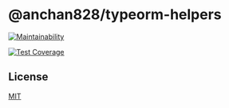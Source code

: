 # @anchan828/typeorm-helpers

[![Maintainability](https://api.codeclimate.com/v1/badges/db743ab5c9ca21876ae8/maintainability)](https://codeclimate.com/github/anchan828/typeorm-helpers/maintainability)

[![Test Coverage](https://api.codeclimate.com/v1/badges/db743ab5c9ca21876ae8/test_coverage)](https://codeclimate.com/github/anchan828/typeorm-helpers/test_coverage)


## License

[MIT](LICENSE)